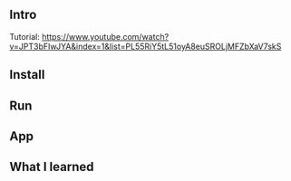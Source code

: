 ## Intro

Tutorial: https://www.youtube.com/watch?v=JPT3bFIwJYA&index=1&list=PL55RiY5tL51oyA8euSROLjMFZbXaV7skS

## Install


## Run



## App


## What I learned

 
